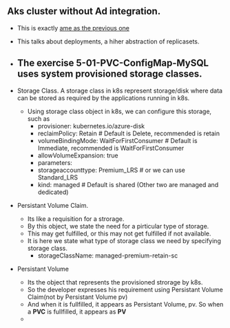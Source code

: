 ## Aks cluster without Ad integration.

- This is exactly [ame as the previous one](https://github.com/AvtsVivek/AzureAksTerraform/tree/main/iac/010080-kube-replica-sets) 

- This talks about deployments, a hiher abstraction of replicasets.

- The exercise 5-01-PVC-ConfigMap-MySQL uses system provisioned storage classes.
  - 
- Storage Class. A storage class in k8s represent storage/disk where data can be stored as required by the applications running in k8s.
  - Using storage class object in k8s, we can configure this storage, such as 
    - provisioner: kubernetes.io/azure-disk
    - reclaimPolicy: Retain  # Default is Delete, recommended is retain
    - volumeBindingMode: WaitForFirstConsumer # Default is Immediate, recommended is WaitForFirstConsumer
    - allowVolumeExpansion: true  
    - parameters:
    - storageaccounttype: Premium_LRS # or we can use Standard_LRS
    - kind: managed # Default is shared (Other two are managed and dedicated)
- Persistant Volume Claim. 
  - Its like a requisition for a strorage. 
  - By this object, we state the need for a pirticular type of storage. 
  - This may get fulfilled, or this may not get fulfilled if not available.
  - It is here we state what type of storage class we need by specifying storage class.
    - storageClassName: managed-premium-retain-sc
- Persistant Volume
  - Its the object that represents the provisioned strorage by k8s.
  - So the developer expresses his requirement using Persistant Volume Claim(not by Persistant Volume pv)
  - And when it is fullfilled, it appears as Persistant Volume, pv. So when a **PVC** is fullfilled, it appears as **PV**
  - 